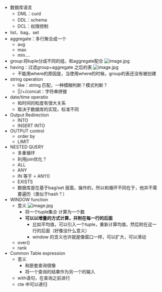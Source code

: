 - 数据库语言
	- DML：curd
	- DDL：schema
	- DCL：权限控制
- list、bag、set
- aggregate：多行聚合成一个
	- avg
	- max
	- min....
- group:将tuple分成不同的组，和aggregate配合 ![image.jpg](../assets/01e38cc2-e895-4787-8f4e-e43073daa9ee-1115003.jpg)
- having：过滤group+aggregate 之后的表 ![image.jpg](../assets/57f64998-22d2-440c-a1ab-7ec41edc3fd2-1115003.jpg)
	- 不能用where的原因是，当使用where的时候，group的表还没有被创建
- string operation
	- like：string 匹配，一种模糊判断？模式判断？
	- ||/+/concat：字符串拼接
- date/time operatio
	- 和时间的粒度有很大关系
	- 取决于数据库的实现，标准不同
- Output Redirection
	- INTO
	- INSERT INTO
- OUTPUT control
	- order by
	- LIMIT
- NESTED QUERY
	- 多重循环
	- 利用join优化？
	- ALL
	- ANY
	- IN  等于 = ANY()
	- EXISTS
	- 数据库是在基于bag/set 层面，操作的，所以和循环不同在于，他并不需要遍历（类似于hash？）
- WINDOW function
	- 意义 ![image.jpg](../assets/4722b03e-35f4-4e2d-84bc-d6f834261014-1115003.jpg)
		- 将一个tuple集合 计算为一个数
		- **可以以增量的方式计算，并附在每一行的后面**
			- 比如平均值，可以引入一个tuple，重新计算均值，然后附在这一行的后面（好像没什么意义）
			- window 的含义也许就是像窗口一样，可以扩大，可以滑动
	- over()
	- rank
- Common Table expression
	- 意义
		- 和嵌套查询很像
		- 将一个查询的结果作为另一个的输入
	- with语句，在查询之前进行
	- cte 中可以递归